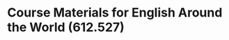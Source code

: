 
<!-- README.md is generated from README.Rmd. Please edit that file -->

Course Materials for English Around the World (612.527)
=======================================================

<!-- badges: start -->
<!-- badges: end -->
